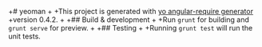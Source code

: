 +# yeoman
+
+This project is generated with [yo angular-require generator](https://github.com/aaronallport/generator-angular-require)
+version 0.4.2.
+
+## Build & development
+
+Run `grunt` for building and `grunt serve` for preview.
+
+## Testing
+
+Running `grunt test` will run the unit tests.
